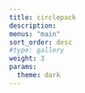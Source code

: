 ```yaml
---
title: circlepack
description:
menus: "main"
sort_order: desc
#type: gallery
weight: 3
params:
  theme: dark
---
```

